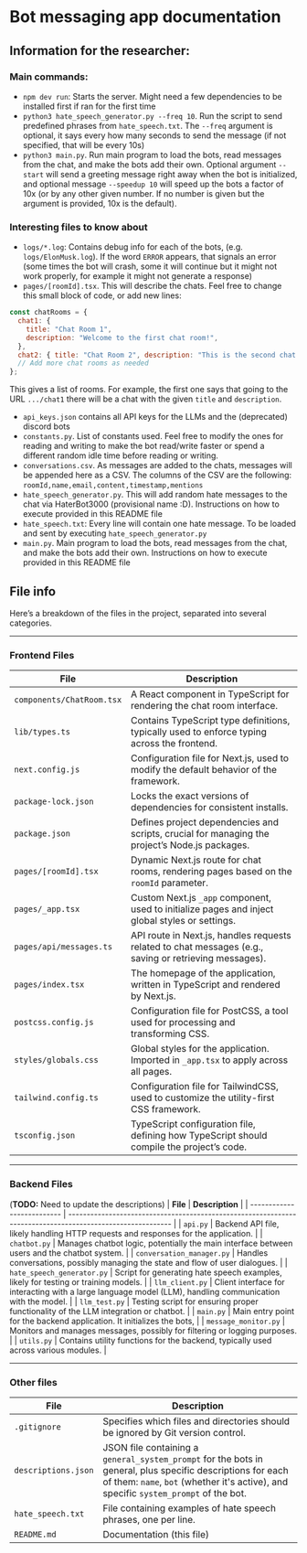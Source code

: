 # Bot messaging app documentation

## Information for the researcher:

### Main commands:

- `npm dev run`: Starts the server. Might need a few dependencies to be installed first if ran for the first time
- `python3 hate_speech_generator.py --freq 10`. Run the script to send predefined phrases from `hate_speech.txt`. The `--freq` argument is optional, it says every how many seconds to send the message (if not specified, that will be every 10s)
- `python3 main.py`. Run main program to load the bots, read messages from the chat, and make the bots add their own. Optional argument `--start` will send a greeting message right away when the bot is initialized, and optional message `--speedup 10` will speed up the bots a factor of 10x (or by any other given number. If no number is given but the argument is provided, 10x is the default).

### Interesting files to know about

- `logs/*.log`: Contains debug info for each of the bots, (e.g. `logs/ElonMusk.log`). If the word `ERROR` appears, that signals an error (some times the bot will crash, some it will continue but it might not work properly, for example it might not generate a response)
- `pages/[roomId].tsx`. This will describe the chats. Feel free to change this small block of code, or add new lines:

```js
const chatRooms = {
  chat1: {
    title: "Chat Room 1",
    description: "Welcome to the first chat room!",
  },
  chat2: { title: "Chat Room 2", description: "This is the second chat room." },
  // Add more chat rooms as needed
};
```

This gives a list of rooms. For example, the first one says that going to the URL `.../chat1` there will be a chat with the given `title` and `description`.

- `api_keys.json` contains all API keys for the LLMs and the (deprecated) discord bots
- `constants.py`. List of constants used. Feel free to modify the ones for reading and writing to make the bot read/write faster or spend a different random idle time before reading or writing.
- `conversations.csv`. As messages are added to the chats, messages will be appended here as a CSV. The columns of the CSV are the following: `roomId,name,email,content,timestamp,mentions`
- `hate_speech_generator.py`. This will add random hate messages to the chat via HaterBot3000 (provisional name :D). Instructions on how to execute provided in this README file
- `hate_speech.txt`: Every line will contain one hate message. To be loaded and sent by executing `hate_speech_generator.py`
- `main.py`. Main program to load the bots, read messages from the chat, and make the bots add their own. Instructions on how to execute provided in this README file

## File info

Here’s a breakdown of the files in the project, separated into several categories.

---

### **Frontend Files**

| **File**                  | **Description**                                                                                        |
| ------------------------- | ------------------------------------------------------------------------------------------------------ |
| `components/ChatRoom.tsx` | A React component in TypeScript for rendering the chat room interface.                                 |
| `lib/types.ts`            | Contains TypeScript type definitions, typically used to enforce typing across the frontend.            |
| `next.config.js`          | Configuration file for Next.js, used to modify the default behavior of the framework.                  |
| `package-lock.json`       | Locks the exact versions of dependencies for consistent installs.                                      |
| `package.json`            | Defines project dependencies and scripts, crucial for managing the project’s Node.js packages.         |
| `pages/[roomId].tsx`      | Dynamic Next.js route for chat rooms, rendering pages based on the `roomId` parameter.                 |
| `pages/_app.tsx`          | Custom Next.js `_app` component, used to initialize pages and inject global styles or settings.        |
| `pages/api/messages.ts`   | API route in Next.js, handles requests related to chat messages (e.g., saving or retrieving messages). |
| `pages/index.tsx`         | The homepage of the application, written in TypeScript and rendered by Next.js.                        |
| `postcss.config.js`       | Configuration file for PostCSS, a tool used for processing and transforming CSS.                       |
| `styles/globals.css`      | Global styles for the application. Imported in `_app.tsx` to apply across all pages.                   |
| `tailwind.config.ts`      | Configuration file for TailwindCSS, used to customize the utility-first CSS framework.                 |
| `tsconfig.json`           | TypeScript configuration file, defining how TypeScript should compile the project’s code.              |

---

### **Backend Files**

(**TODO:** Need to update the descriptions)
| **File** | **Description** |
| -------------------------- | ---------------------------------------------------------------------------------------------------------- |
| `api.py` | Backend API file, likely handling HTTP requests and responses for the application. |
| `chatbot.py` | Manages chatbot logic, potentially the main interface between users and the chatbot system. |
| `conversation_manager.py` | Handles conversations, possibly managing the state and flow of user dialogues. |
| `hate_speech_generator.py` | Script for generating hate speech examples, likely for testing or training models. |
| `llm_client.py` | Client interface for interacting with a large language model (LLM), handling communication with the model. |
| `llm_test.py` | Testing script for ensuring proper functionality of the LLM integration or chatbot. |
| `main.py` | Main entry point for the backend application. It initializes the bots, |
| `message_monitor.py` | Monitors and manages messages, possibly for filtering or logging purposes. |
| `utils.py` | Contains utility functions for the backend, typically used across various modules. |

---

### **Other files**

| **File**            | **Description**                                                                                                                                                                                    |
| ------------------- | -------------------------------------------------------------------------------------------------------------------------------------------------------------------------------------------------- |
| `.gitignore`        | Specifies which files and directories should be ignored by Git version control.                                                                                                                    |
| `descriptions.json` | JSON file containing a `general_system_prompt` for the bots in general, plus specific descriptions for each of them: `name`, `bot` (whether it's active), and specific `system_prompt` of the bot. |
| `hate_speech.txt`   | File containing examples of hate speech phrases, one per line.                                                                                                                                     |
| `README.md`         | Documentation (this file)                                                                                                                                                                          |
